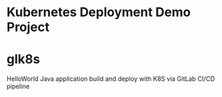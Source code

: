 # Kubernetes Deployment Demo Project

# glk8s

HelloWorld Java application build and deploy with K8S via GitLab CI/CD pipeline
